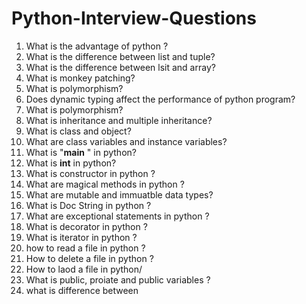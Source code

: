 # Python-Interview-Questions
1.  What is the advantage of python ?
2.  What is the difference between list and tuple?
3.  What is the difference between lsit and array?
4.  What is monkey patching?
5.  What is polymorphism?
6.  Does dynamic typing affect the performance of python program?
7.  What is polymorphism?
8.  What is inheritance and multiple inheritance?
9.  What is class and object?
10.  What are class variables and instance variables?
11.  What is "__main__ " in python?
12.  What is __int__ in python?
13.  What is constructor in python ?
14.  What are magical methods in python ?
15.  What are mutable and immuatble data types?
16.  What is Doc String in python ?
17.  What are exceptional statements in python ?
18.  What is decorator in python ?
19.  What is iterator in python ?
20.  how to read a file in python ?
21.  How to delete a file in python ?
22.  How to laod a file in python/
23.  What is public, proiate and public variables ?
24.  what is difference between 
